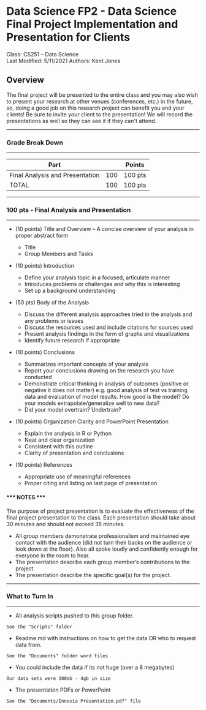 # Data Science FP2 - Data Science Final Project Implementation and Presentation for Clients
Class: CS251 – Data Science   
Last Modified: 5/11/2021
Authors: Kent Jones

## Overview
The final project will be presented to the entire class and you may also wish to present your research at other venues (conferences, etc.) in the future, so, doing a good job on this research project can benefit you and your clients! Be sure to invite your client to the presentation! We will record the presentations as well so they can see it if they can't attend.

**************************************
### Grade Break Down
**************************************
| Part                             |     | Points  |
|----------------------------------|-----|---------|
| Final Analysis and Presentation  | 100 | 100 pts |
| TOTAL                            | 100 | 100 pts |

***************************************************************
### 100 pts - Final Analysis and Presentation
***************************************************************


* (10 points)  Title and Overview – A concise overview of your analysis in proper abstract form
    - Title
    - Group Members and Tasks


* (10 points) Introduction
    - Define your analysis topic in a focused, articulate manner
    - Introduces problems or challenges and why this is interesting
    - Set up a background understanding 


* (50 pts) Body of the Analysis
    - Discuss the different analysis approaches tried in the analysis and any problems or issues 
    - Discuss the resources used and include citations for  sources used
    - Present analysis findings in the form of graphs and visualizations
    - Identify future research if appropriate


* (10 points) Conclusions
    - Summarizes important concepts of your analysis 
    - Report your conclusions drawing on the research you have conducted 
    - Demonstrate critical thinking in analysis of outcomes (positive or negative it does not matter) e.g. good analysis of test vs training data and evaluation of model results. How good is the model? Do your models extrapolate/generalize well to new data?
    - Did your model overtrain? Undertrain?


* (10 points) Organization Clarity and PowerPoint Presentation
    - Explain the analysis in R or Python
    - Neat and clear organization 
    - Consistent with this outline
    - Clarity of presentation and conclusions


* (10 points) References
    - Appropriate use of meaningful references
    - Proper citing and listing on last page of presentation


#### *** NOTES ***

The purpose of project presentation is to evaluate the effectiveness of the final project presentation to the class.   Each presentation should take about 30 minutes and should not exceed 35 minutes. 

* All group members demonstrate professionalism and maintained eye contact with the audience (did not turn their backs on the audience or look down at the floor). Also all spoke loudly and confidently enough for everyone in the room to hear.
* The presentation describe each group member’s contributions to the project.
* The presentation describe the specific goal(s) for the project.
   
***************************************************************
### What to Turn In
***************************************************************
* All analysis scripts pushed to this group folder.
```
See the "Scripts" folder
```

* Readme.md with instructions on how to get the data OR who to request data from.
```
See the "Documents" folder word files
```

* You could include the data if its not huge (over a 8 megabytes)
```
Our data sets were 300mb - 4gb in size
```

* The presentation PDFs or PowerPoint
```
See the "Documents/Innovia Presentation.pdf" file
```